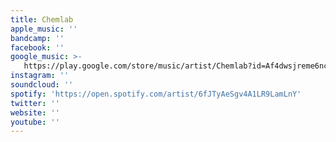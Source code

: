 ```yaml
---
title: Chemlab
apple_music: ''
bandcamp: ''
facebook: ''
google_music: >-
   https://play.google.com/store/music/artist/Chemlab?id=Af4dwsjreme6ncf6uasmo4wuxye
instagram: ''
soundcloud: ''
spotify: 'https://open.spotify.com/artist/6fJTyAeSgv4A1LR9LamLnY'
twitter: ''
website: ''
youtube: ''
---
```

